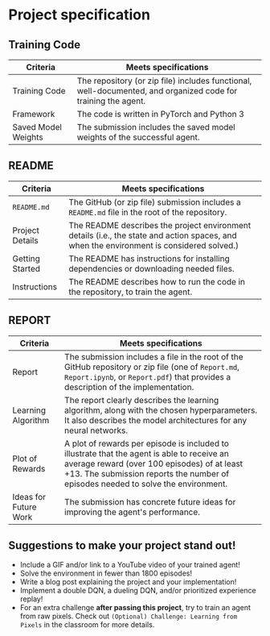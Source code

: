 # Project specification

## Training Code

| Criteria  | Meets specifications  |
|---|---|
| Training Code  | The repository (or zip file) includes functional, well-documented, and organized code for training the agent.  |
| Framework  | The code is written in PyTorch and Python 3  |
| Saved Model Weights  | The submission includes the saved model weights of the successful agent.  |

## README

| Criteria  | Meets specifications  |
|---|---|
| ```README.md``` | The GitHub (or zip file) submission includes a ```README.md``` file in the root of the repository. |
| Project Details  | The README describes the project environment details (i.e., the state and action spaces, and when the environment is considered solved.)  |
| Getting Started  | The README has instructions for installing dependencies or downloading needed files.  |
| Instructions  | The README describes how to run the code in the repository, to train the agent.  |

## REPORT


| Criteria  | Meets specifications  |
|---|---|
| Report | The submission includes a file in the root of the GitHub repository or zip file (one of ```Report.md```, ```Report.ipynb```, or ```Report.pdf```) that provides a description of the implementation.  |
| Learning Algorithm  | The report clearly describes the learning algorithm, along with the chosen hyperparameters. It also describes the model architectures for any neural networks. |
| Plot of Rewards   | A plot of rewards per episode is included to illustrate that the agent is able to receive an average reward (over 100 episodes) of at least +13. The submission reports the number of episodes needed to solve the environment. |
| Ideas for Future Work  | The submission has concrete future ideas for improving the agent's performance. |

## Suggestions to make your project stand out!

- Include a GIF and/or link to a YouTube video of your trained agent!
- Solve the environment in fewer than 1800 episodes!
- Write a blog post explaining the project and your implementation!
- Implement a double DQN, a dueling DQN, and/or prioritized experience replay!
- For an extra challenge **after passing this project**, try to train an agent from raw pixels. Check out ```(Optional) Challenge: Learning from Pixels``` in the classroom for more details.